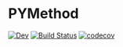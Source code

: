 # PYMethod

[![Dev](https://img.shields.io/badge/docs-dev-blue.svg)](https://KeitaNakamura.github.io/PYMethod.jl/dev)
[![Build Status](https://github.com/KeitaNakamura/PYMethod.jl/workflows/CI/badge.svg)](https://github.com/KeitaNakamura/PYMethod.jl/actions?query=workflow%3ACI)
[![codecov](https://codecov.io/gh/KeitaNakamura/PYMethod.jl/branch/main/graph/badge.svg?token=A9W4YZL4W7)](https://codecov.io/gh/KeitaNakamura/PYMethod.jl)
